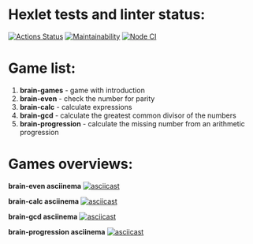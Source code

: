 # Hexlet tests and linter status:

[![Actions Status](https://github.com/blalina/frontend-project-lvl1/workflows/hexlet-check/badge.svg)](https://github.com/blalina/frontend-project-lvl1/actions)
[![Maintainability](https://api.codeclimate.com/v1/badges/a99a88d28ad37a79dbf6/maintainability)](https://codeclimate.com/github/codeclimate/codeclimate/maintainability)
[![Node CI](https://github.com/blalina/frontend-project-lvl1/actions/workflows/nodejs.yml/badge.svg)](https://github.com/blalina/frontend-project-lvl1/actions/workflows/nodejs.yml)

# Game list:

1. **brain-games** - game with introduction
2. **brain-even** - check the number for parity
3. **brain-calc** - calculate expressions
4. **brain-gcd** - сalculate the greatest common divisor of the numbers
5. **brain-progression** - calculate the missing number from an arithmetic progression

# Games overviews:

**brain-even asciinema**
[![asciicast](https://asciinema.org/a/yrFTEkmfcAgjjgBzpRJXskV3o.svg)](https://asciinema.org/a/yrFTEkmfcAgjjgBzpRJXskV3o)

**brain-calc asciinema**
[![asciicast](https://asciinema.org/a/9jPc7clgVA3MvT1EGuMGB6X9I.svg)](https://asciinema.org/a/9jPc7clgVA3MvT1EGuMGB6X9I)

**brain-gcd asciinema**
[![asciicast](https://asciinema.org/a/KJd8cKwZSBXVlFejkqUdljuTg.svg)](https://asciinema.org/a/KJd8cKwZSBXVlFejkqUdljuTg)

**brain-progression asciinema**
[![asciicast](https://asciinema.org/a/ASSWTmJEsOMbTNR6tUhH1V5Co.svg)](https://asciinema.org/a/ASSWTmJEsOMbTNR6tUhH1V5Co)
